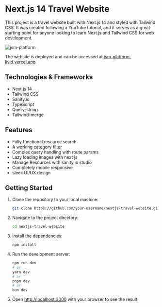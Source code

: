 # Next.js 14 Travel Website

This project is a travel website built with Next.js 14 and styled with Tailwind CSS. It was created following a YouTube tutorial, and it serves as a great starting point for anyone looking to learn Next.js and Tailwind CSS for web development.

![jsm-platform](https://github.com/delmac-dev/jsm-platform/assets/136045782/f5dcd204-6dcd-461e-bb84-e20ea8f95bb8)

The website is deployed and can be accessed at [jsm-platform-livid.vercel.app](https://jsm-platform-livid.vercel.app/)

## Technologies & Frameworks

- Next.js 14
- Tailwind CSS
- Sanity.io
- TypeScript
- Query-string
- Tailwind-merge

## Features

- Fully functional resource search
- A working category filter
- Complex query handling with route params
- Lazy loading images with next js
- Manage Resources with sanity.io studio
- Completely mobile responsive
- sleek UI/UX design

## Getting Started

1. Clone the repository to your local machine:

   ```bash
   git clone https://github.com/your-username/nextjs-travel-website.git
   ```

2. Navigate to the project directory:

    ```bash
    cd nextjs-travel-website
    ```
3. Install the dependencies:

    ```bash
    npm install
    ```

4. Run the development server:

    ```bash
    npm run dev
    # or
    yarn dev
    # or
    pnpm dev
    # or
    bun dev
    ```

5. Open [http://localhost:3000](http://localhost:3000) with your browser to see the result.
